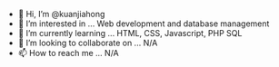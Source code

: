 - 👋 Hi, I’m @kuanjiahong
- 👀 I’m interested in ... Web development and database management
- 🌱 I’m currently learning ... HTML, CSS, Javascript, PHP SQL
- 💞️ I’m looking to collaborate on ... N/A
- 📫 How to reach me ... N/A

<!---
kuanjiahong/kuanjiahong is a ✨ special ✨ repository because its `README.md` (this file) appears on your GitHub profile.
You can click the Preview link to take a look at your changes.
--->
